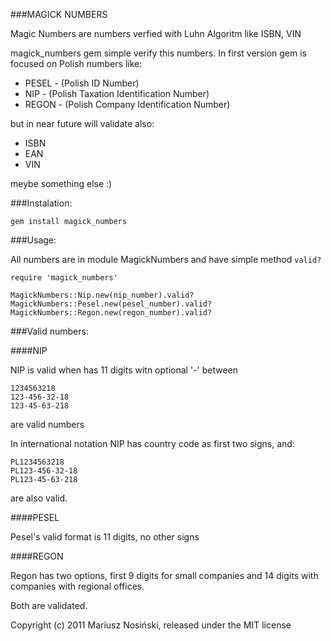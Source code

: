 ###MAGICK NUMBERS

Magic Numbers are numbers verfied with Luhn Algoritm like ISBN, VIN

magick_numbers gem simple verify this numbers.
In first version gem is focused on Polish numbers like:

- PESEL - (Polish ID Number)
- NIP - (Polish Taxation Identification Number)
- REGON - (Polish Company Identification Number)

but in near future will validate also:

- ISBN
- EAN
- VIN

meybe something else :)

###Instalation:

    gem install magick_numbers

###Usage:

All numbers are in module MagickNumbers and have simple method `valid?`

    require 'magick_numbers'
    
    MagickNumbers::Nip.new(nip_number).valid?
    MagickNumbers::Pesel.new(pesel_number).valid?
    MagickNumbers::Regon.new(regon_number).valid?

###Valid numbers:

####NIP

NIP is valid when has 11 digits witn optional '-' between
    
    1234563218
    123-456-32-18
    123-45-63-218

are valid numbers

In international notation NIP has country code as first two signs, and:

    PL1234563218
    PL123-456-32-18
    PL123-45-63-218

are also valid.

####PESEL

Pesel's valid format is 11 digits, no other signs

####REGON

Regon has two options, first 9 digits for small companies and 14 digits
with companies with regional offices.

Both are validated.



Copyright (c) 2011 Mariusz Nosiński, released under the MIT license
